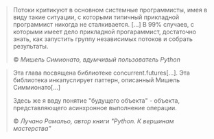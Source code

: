 > Потоки критикуют в основном системные программисты, имея в виду такие ситуации, с которыми типичный прикладной программист никогда не сталкивается. [...] В 99% случаев, с которыми имеет дело прикладной прогараммист, достаточно знать, как запустить группу независимых потоков и собрать результаты.
>
> © *Мишель Симионато, вдумчивый пользователь Python*

> Эта глава посвящена библиотеке concurrent.futures[...]. Эта библиотека инкапуслирует паттерн, описанный Мишель Симмионато[...]
>
> Здесь же я ввду понятие "будущего объекта" - объекта, представляющего асинхронное выполнение операции.
>
> © *Лучано Рамальо, автор книги "Python. К вершинам мастерства"*

